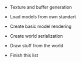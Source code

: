 - Texture and buffer generation
- Load models from own standart
- Create basic model rendering

- Create world serialization
- Draw stuff from the world

- Finish this list
